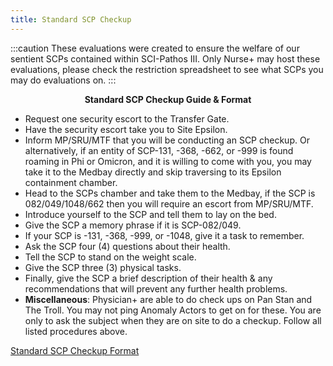 ```yaml
---
title: Standard SCP Checkup
---
```


:::caution
These evaluations were created to ensure the welfare of our sentient SCPs contained within SCI-Pathos III. Only Nurse+ may host these evaluations, please check the restriction spreadsheet to see what SCPs you may do evaluations on. 
:::

<center><strong>Standard SCP Checkup Guide & Format</strong></center>

- Request one security escort to the Transfer Gate.
- Have the security escort take you to Site Epsilon.
- Inform MP/SRU/MTF that you will be conducting an SCP checkup. Or alternatively, if an entity of SCP-131, -368, -662, or -999  is found roaming in Phi or Omicron, and it is willing to come with you, you may take it to the Medbay directly and skip traversing to its Epsilon containment chamber.
- Head to the SCPs chamber and take them to the Medbay, if the SCP is 082/049/1048/662 then you will require an escort from MP/SRU/MTF.
- Introduce yourself to the SCP and tell them to lay on the bed.
- Give the SCP a memory phrase if it is SCP-082/049.
- If your SCP is -131, -368, -999, or -1048, give it a task to remember.
- Ask the SCP four (4) questions about their health.
- Tell the SCP to stand on the weight scale.
- Give the SCP three (3) physical tasks.
- Finally, give the SCP a brief description of their health & any recommendations that will prevent any further health problems. 
- <strong>Miscellaneous</strong>: Physician+ are able to do check ups on Pan Stan and The Troll. You may not ping Anomaly Actors to get on for these. You are only to ask the subject when they are on site to do a checkup. Follow all listed procedures above.

[Standard SCP Checkup Format](https://docs.google.com/document/d/1qctpSF4QhrelDd8NK2P4OKarfRQ7f0hjMaaNjDBZ9-M/edit?usp=sharing)